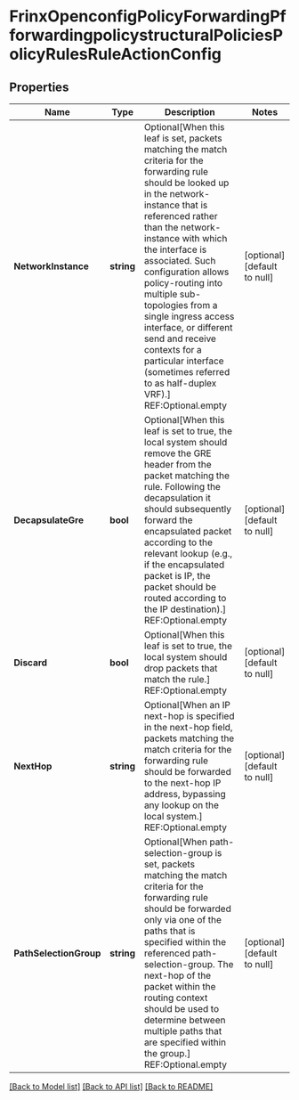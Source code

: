 # FrinxOpenconfigPolicyForwardingPfforwardingpolicystructuralPoliciesPolicyRulesRuleActionConfig

## Properties
Name | Type | Description | Notes
------------ | ------------- | ------------- | -------------
**NetworkInstance** | **string** | Optional[When this leaf is set, packets matching the match criteria for the forwarding rule should be looked up in the network-instance that is referenced rather than the network-instance with which the interface is associated. Such configuration allows policy-routing into multiple sub-topologies from a single ingress access interface, or different send and receive contexts for a particular interface (sometimes referred to as half-duplex VRF).] REF:Optional.empty | [optional] [default to null]
**DecapsulateGre** | **bool** | Optional[When this leaf is set to true, the local system should remove the GRE header from the packet matching the rule. Following the decapsulation it should subsequently forward the encapsulated packet according to the relevant lookup (e.g., if the encapsulated packet is IP, the packet should be routed according to the IP destination).] REF:Optional.empty | [optional] [default to null]
**Discard** | **bool** | Optional[When this leaf is set to true, the local system should drop packets that match the rule.] REF:Optional.empty | [optional] [default to null]
**NextHop** | **string** | Optional[When an IP next-hop is specified in the next-hop field, packets matching the match criteria for the forwarding rule should be forwarded to the next-hop IP address, bypassing any lookup on the local system.] REF:Optional.empty | [optional] [default to null]
**PathSelectionGroup** | **string** | Optional[When path-selection-group is set, packets matching the match criteria for the forwarding rule should be forwarded only via one of the paths that is specified within the referenced path-selection-group. The next-hop of the packet within the routing context should be used to determine between multiple paths that are specified within the group.] REF:Optional.empty | [optional] [default to null]

[[Back to Model list]](../README.md#documentation-for-models) [[Back to API list]](../README.md#documentation-for-api-endpoints) [[Back to README]](../README.md)


